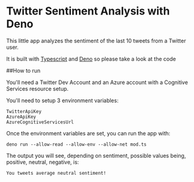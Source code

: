 # Twitter Sentiment Analysis with Deno

This little app analyzes the sentiment of the last 10 tweets from a Twitter user.

It is built with [Typescript](https://www.typescriptlang.org/) and [Deno](https://deno.land/) so please take a look at the code

##How to run

You'll need a Twitter Dev Account and an Azure account with a Cognitive Services resource setup.

You'll need to setup 3 environment variables:
```
TwitterApiKey
AzureApiKey
AzureCognitiveServicesUrl
```

Once the environment variables are set, you can run the app with:

`deno run --allow-read --allow-env --allow-net mod.ts`

The output you will see, depending on sentiment, possible values being, positive, neutral, negative, is:
```
You tweets average neutral sentiment!
```